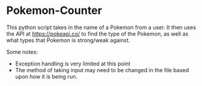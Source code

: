 # Pokemon-Counter
This python script takes in the name of a Pokemon from a user. It then uses the API at https://pokeapi.co/ to find the type of the Pokemon, as well as what types that Pokemon is strong/weak against.

Some notes:
- Exception handling is very limited at this point
- The method of taking input may need to be changed in the file based upon how it is being run.
